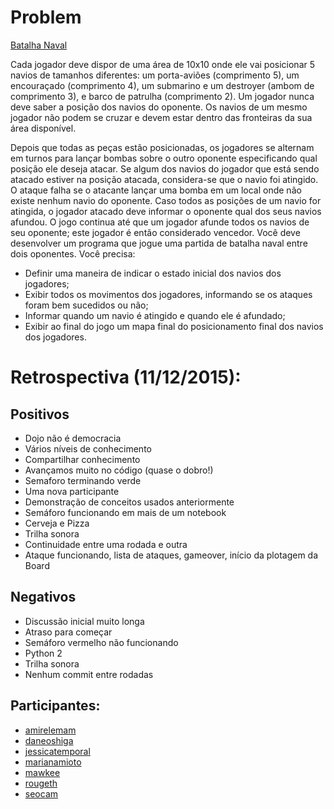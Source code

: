 Problem
=======
[Batalha Naval](http://dojopuzzles.com/problemas/exibe/batalha-naval/)

Cada jogador deve dispor de uma área de 10x10 onde ele vai posicionar 5 navios de tamanhos
diferentes: um porta-aviões (comprimento 5), um encouraçado (comprimento 4), um submarino e um
destroyer (ambom de comprimento 3), e barco de patrulha (comprimento 2). Um jogador nunca deve
saber a posição dos navios do oponente. Os navios de um mesmo jogador não podem se cruzar e devem
estar dentro das fronteiras da sua área disponível.

Depois que todas as peças estão posicionadas, os jogadores se alternam em turnos para lançar bombas
sobre o outro oponente especificando qual posição ele deseja atacar. Se algum dos navios do jogador
que está sendo atacado estiver na posição atacada, considera-se que o navio foi atingido. O ataque
falha se o atacante lançar uma bomba em um local onde não existe nenhum navio do oponente.
Caso todos as posições de um navio for atingida, o jogador atacado deve informar o oponente qual
dos seus navios afundou. O jogo continua até que um jogador afunde todos os navios de seu oponente;
este jogador é então considerado vencedor.
Você deve desenvolver um programa que jogue uma partida de batalha naval entre dois oponentes. Você
precisa:

* Definir uma maneira de indicar o estado inicial dos navios dos jogadores;
* Exibir todos os movimentos dos jogadores, informando se os ataques foram bem sucedidos ou não;
* Informar quando um navio é atingido e quando ele é afundado;
* Exibir ao final do jogo um mapa final do posicionamento final dos navios dos jogadores.

Retrospectiva (11/12/2015):
===========================

Positivos
---------

* Dojo não é democracia
* Vários níveis de conhecimento
* Compartilhar conhecimento
* Avançamos muito no código (quase o dobro!)
* Semaforo terminando verde
* Uma nova participante
* Demonstração de conceitos usados anteriormente
* Semáforo funcionando em mais de um notebook
* Cerveja e Pizza
* Trilha sonora
* Continuidade entre uma rodada e outra
* Ataque funcionando, lista de ataques, gameover, início da plotagem da Board 

Negativos
---------

* Discussão inicial muito longa
* Atraso para começar
* Semáforo vermelho não funcionando
* Python 2
* Trilha sonora
* Nenhum commit entre rodadas


Participantes:
--------------

* [amirelemam](https://github.com/amirelemam)
* [daneoshiga](https://github.com/daneoshiga)
* [jessicatemporal](https://github.com/JTemporal)
* [marianamioto](https://github.com/marianamioto)
* [mawkee](https://github.com/mawkee)
* [rougeth](https://github.com/rougeth)
* [seocam](https://github.com/seocam)
